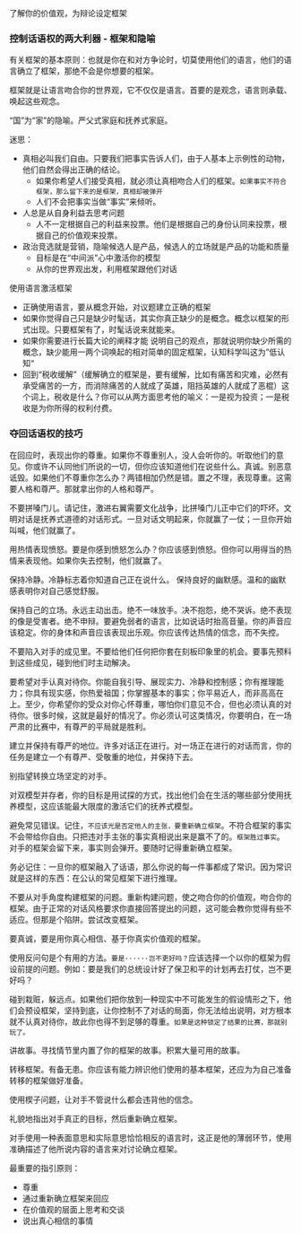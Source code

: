 了解你的价值观，为辩论设定框架

### 控制话语权的两大利器 - 框架和隐喻
有关框架的基本原则：也就是你在和对方争论时，切莫使用他们的语言，他们的语言确立了框架，那绝不会是你想要的框架。

框架就是让语言吻合你的世界观，它不仅仅是语言。首要的是观念，语言则承载、唤起这些观念。

“国”为“家”的隐喻。严父式家庭和抚养式家庭。

迷思：
- 真相必叫我们自由。只要我们把事实告诉人们，由于人基本上示例性的动物，他们自然会得出正确的结论。
    - 如果你希望人们接受真相，就必须让真相吻合人们的框架。`如果事实不符合框架，那么留下来的是框架，真相却被弹开`
    - 人们不会把事实当做“事实”来倾听。
- 人总是从自身利益去思考问题
    - 人不一定根据自己的利益来投票。他们是根据自己的身份认同来投票，根据自己的价值观来投票。
- 政治竞选就是营销，隐喻候选人是产品，候选人的立场就是产品的功能和质量
    - 目标是在“中间派”心中激活你的模型
    - 从你的世界观出发，利用框架跟他们对话

使用语言激活框架
- 正确使用语言，要从概念开始，对议题建立正确的框架
- 如果你觉得自己只是缺少时髦话，其实你真正缺少的是概念。概念以框架的形式出现。只要框架有了，时髦话说来就能来。
- 如果你需要进行长篇大论的阐释才能 说明自己的观点，那就说明你缺少所需的概念，缺少能用一两个词唤起的相对简单的固定框架，认知科学叫这为”低认知“
- 回到“税收缓解”（缓解确立的框架是，要有缓解，比如有痛苦和灾难，必然有承受痛苦的一方，而消除痛苦的人就成了英雄，阻挡英雄的人就成了恶棍）这个词上，税收是什么？你可以从两方面思考他的喻义：一是视为投资；一是税收是为你所得的权利付费。

### 夺回话语权的技巧
在回应时，表现出你的尊重。如果你不尊重别人，没人会听你的。听取他们的意见。你或许不认同他们所说的一切，但你应该知道他们在说些什么。真诚。别恶意诋毁。如果他们不尊重你怎么办？两错相加仍然是错。置之不理，表现尊重。这需要人格和尊严。那就拿出你的人格和尊严。

不要拼嗓门儿。请记住，激进右翼需要文化战争，比拼嗓门儿正中它们的吓坏。文明对话是抚养式道德的对话形式。一旦对话文明起来，你就赢了一仗；一旦你开始叫喊，他们就赢了。

用热情表现愤怒。要是你感到愤怒怎么办？你应该感到愤怒。但你可以用得当的热情来表现他。如果你失去控制，他们就赢了。

保持冷静。冷静标志着你知道自己正在说什么。
保持良好的幽默感。温和的幽默感表明你对自己感觉舒服。

保持自己的立场。永远主动出击。绝不一味放手。决不抱怨，绝不哭诉。绝不表现的像是受害者。绝不申辩。要避免弱者的语言，比如说话时抬高音量。你的声音应该稳定。你的身体和声音应该表现出乐观。你应该传达热情的信念，而不失控。

不要陷入对手的成见里。不要给他们任何把你套在刻板印象里的机会。要事先预料到这些成见，碰到他们时主动解决。

要希望对手认真对待你。你能自我引导、展现实力、冷静和控制感；你有推理能力；你具有现实感，你热爱祖国；你掌握基本的事实；你平易近人，而非高高在上。至少，你希望你的受众对你心怀尊重，哪怕你们意见不合，但也必须认真的对待你。很多时候，这就是最好的情况了。你必须认可这类情况，你要明白，在一场严肃的比赛中，有尊严的平局就是胜利。

建立并保持有尊严的地位。许多对话正在进行。对一场正在进行的对话而言，你的任务是建立一个有尊严、受敬重的地位，并保持下去。

别指望转换立场坚定的对手。

对双模型并存者，你的目标是用试探的方式，找出他们会在生活的哪些部分使用抚养模型，这应该能最大限度的激活它们的抚养式模型。

避免常见错误。记住，`不应该光是否定他人的主张，要重新确立框架`。不符合框架的事实不会带给你自由。只把违对手主张的事实真相说出来是赢不了的。`框架胜过事实`。对手的框架会留下来，事实则会弹开。要随时记得重新确立框架。

务必记住：一旦你的框架融入了话语，那么你说的每一件事都成了常识。因为常识就是这样的东西：在公认的常见框架下进行推理。

不要从对手角度构建框架的问题。重新构建问题，使之吻合你的价值观，吻合你的框架。由于正常的对话风格要求你直接回答提出的问题，这可能会教你觉得有些不适应。但那是个陷阱。尝试改变框架。

要真诚，要是用你真心相信、基于你真实价值观的框架。

使用反问句是个有用的方法。`要是······岂不更好吗？`应该选择一个以你的框架为假设前提的问题。例如：要是我们的总统设计好了保卫和平的计划再去打仗，岂不更好吗？

碰到栽赃，躲远点。如果他们把你放到一种现实中不可能发生的假设情形之下，他们会预设框架，坚持到底，让你控制不了对话的局面，你无法给出说明，对方根本就不认真对待你，故此你也得不到足够的尊重。`如果是这种锁定了结果的比赛，那就别玩了。`

讲故事。寻找情节里内置了你的框架的故事。积累大量可用的故事。

转移框架。有备无患。你应该有能力辨识他们使用的基本框架，还应为为自己准备转移的框架做好准备。

使用楔子问题，让对手不管说什么都会违背他的信念。

礼貌地指出对手真正的目标，然后重新确立框架。

对手使用一种表面意思和实际意思恰恰相反的语言时，这正是他的薄弱环节，使用准确描述了他所说内容的语言来对讨论确立框架。

最重要的指引原则：
- 尊重
- 通过重新确立框架来回应
- 在价值观的层面上思考和交谈
- 说出真心相信的事情
